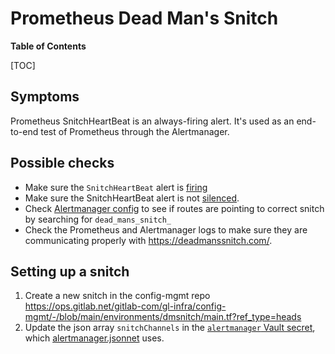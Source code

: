 # Prometheus Dead Man's Snitch

**Table of Contents**

[TOC]

## Symptoms

Prometheus SnitchHeartBeat is an always-firing alert. It's used as an end-to-end test of Prometheus through the Alertmanager.

## Possible checks

* Make sure the `SnitchHeartBeat` alert is [firing](https://alerts.gitlab.net/#/alerts?silenced=false&inhibited=false&active=true&filter=%7Balertname%3D%22SnitchHeartBeat%22%7D)
* Make sure the SnitchHeartBeat alert is not [silenced](https://alerts.gitlab.net/#/silences).
* Check [Alertmanager config](https://alerts.gitlab.net/#/status) to see if routes are pointing to correct snitch by searching for `dead_mans_snitch_`
* Check the Prometheus and Alertmanager logs to make sure they are communicating properly with <https://deadmanssnitch.com/>.

## Setting up a snitch

1. Create a new snitch in the config-mgmt repo <https://ops.gitlab.net/gitlab-com/gl-infra/config-mgmt/-/blob/main/environments/dmsnitch/main.tf?ref_type=heads>
1. Update the json array `snitchChannels` in the [`alertmanager` Vault secret](https://vault.gitlab.net/ui/vault/secrets/ci/show/ops-gitlab-net/gitlab-com/runbooks/ops/alertmanager), which [alertmanager.jsonnet](../../alertmanager/alertmanager.jsonnet) uses.

